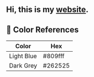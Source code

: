 ## Hi, this is my [website](https://williammawang.com).

## 🎨 Color References

| Color          | Hex      |
| -------------- | ---------|
| Light Blue     | #809fff  |
| Dark Grey      | #262525  |

